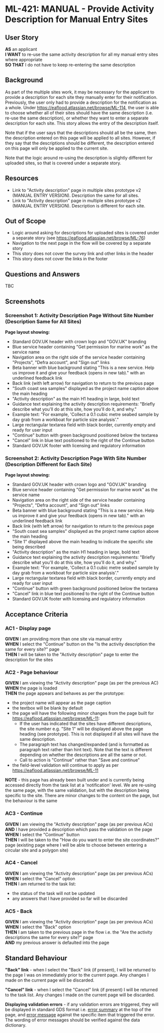 # ML-421: MANUAL - Provide Activity Description for Manual Entry Sites

## User Story

**AS** an applicant  
**I WANT** to re-use the same activity description for all my manual entry sites where appropriate  
**SO THAT** I do not have to keep re-entering the same description

## Background

As part of the multiple sites work, it may be necessary for the applicant to provide a description for each site they manually enter for their notification. Previously, the user only had to provide a description for the notification as a whole. Under https://eaflood.atlassian.net/browse/ML-114, the user is able to choose whether all of their sites should have the same description (i.e. re-use the same description), or whether they want to enter a separate description for each site. This story allows the entry of the description itself.

Note that if the user says that the descriptions should all be the same, then the description entered on this page will be applied to all sites. However, if they say that the descriptions should be different, the description entered on this page will only be applied to the current site.

Note that the logic around re-using the description is slightly different for uploaded sites, so that is covered under a separate story.

## Resources

- Link to "Activity description" page in multiple sites prototype v2 (MANUAL ENTRY VERSION). Description the same for all sites.
- Link to "Activity description" page in multiple sites prototype v2 (MANUAL ENTRY VERSION). Description is different for each site.

## Out of Scope

- Logic around asking for descriptions for uploaded sites is covered under a separate story (see https://eaflood.atlassian.net/browse/ML-76)
- Navigation to the next page in the flow will be covered by a separate story
- This story does not cover the survey link and other links in the header
- This story does not cover the links in the footer

## Questions and Answers

TBC

## Screenshots

### Screenshot 1: Activity Description Page Without Site Number (Description Same for All Sites)

**Page layout showing:**

- Standard GOV.UK header with crown logo and "GOV.UK" branding
- Blue service header containing "Get permission for marine work" as the service name
- Navigation area on the right side of the service header containing "Projects", "Defra account", and "Sign out" links
- Beta banner with blue background stating "This is a new service. Help us improve it and give your feedback (opens in new tab)." with an underlined feedback link
- Back link (with left arrow) for navigation to return to the previous page
- "South coast sea samples" displayed as the project name caption above the main heading
- "Activity description" as the main H1 heading in large, bold text
- Guidance text explaining the activity description requirements: "Briefly describe what you'll do at this site, how you'll do it, and why."
- Example text: "For example, 'Collect a 0.1 cubic metre seabed sample by day grab from a workboat for particle size analysis'."
- Large rectangular textarea field with black border, currently empty and ready for user input
- "Continue" button with green background positioned below the textarea
- "Cancel" link in blue text positioned to the right of the Continue button
- Standard GOV.UK footer with licensing and regulatory information

### Screenshot 2: Activity Description Page With Site Number (Description Different for Each Site)

**Page layout showing:**

- Standard GOV.UK header with crown logo and "GOV.UK" branding
- Blue service header containing "Get permission for marine work" as the service name
- Navigation area on the right side of the service header containing "Projects", "Defra account", and "Sign out" links
- Beta banner with blue background stating "This is a new service. Help us improve it and give your feedback (opens in new tab)." with an underlined feedback link
- Back link (with left arrow) for navigation to return to the previous page
- "South coast sea samples" displayed as the project name caption above the main heading
- "Site 1" displayed above the main heading to indicate the specific site being described
- "Activity description" as the main H1 heading in large, bold text
- Guidance text explaining the activity description requirements: "Briefly describe what you'll do at this site, how you'll do it, and why."
- Example text: "For example, 'Collect a 0.1 cubic metre seabed sample by day grab from a workboat for particle size analysis'."
- Large rectangular textarea field with black border, currently empty and ready for user input
- "Continue" button with green background positioned below the textarea
- "Cancel" link in blue text positioned to the right of the Continue button
- Standard GOV.UK footer with licensing and regulatory information

## Acceptance Criteria

### AC1 - Display page

**GIVEN** I am providing more than one site via manual entry  
**WHEN** I select the "Continue" button on the "Is the activity description the same for every site?" page  
**THEN** I will be taken to the "Activity description" page to enter the description for the sites

### AC2 - Page behaviour

**GIVEN** I am viewing the "Activity description" page (as per the previous AC)  
**WHEN** the page is loaded  
**THEN** the page appears and behaves as per the prototype:

- the project name will appear as the page caption
- the textbox will be blank by default
- the page will have the following minor changes from the page built for https://eaflood.atlassian.net/browse/ML-11:
  - If the user has indicated that the sites have different descriptions, the site number e.g. "Site 1" will be displayed above the page heading (see prototype). This is not displayed if all sites will have the same description.
  - The paragraph text has changed/expanded (and is formatted as paragraph text rather than hint text). Note that the text is different depending on whether the descriptions are all the same or not.
  - Call to action is "Continue" rather than "Save and continue"
- the field-level validation will continue to apply as per https://eaflood.atlassian.net/browse/ML-11

**NOTE** - this page has already been built under and is currently being accessed directly from the task list at a 'notification' level. We are re-using the same page, with the same validation, but with the description being specific to the site. There are minor changes to the content on the page, but the behaviour is the same

### AC3 - Continue

**GIVEN** I am viewing the "Activity description" page (as per previous ACs)  
**AND** I have provided a description which pass the validation on the page  
**WHEN** I select the "Continue" button  
**THEN** I will be taken to the "How do you want to enter the site coordinates?" page (existing page where I will be able to choose between entering a circular site and a polygon site)

### AC4 - Cancel

**GIVEN** I am viewing the "Activity description" page (as per previous ACs)  
**WHEN** I select the "Cancel" option  
**THEN** I am returned to the task list:

- the status of the task will not be updated
- any answers that I have provided so far will be discarded

### AC5 - Back

**GIVEN** I am viewing the "Activity description" page (as per previous ACs)  
**WHEN** I select the "Back" option  
**THEN** I am taken to the previous page in the flow i.e. the "Are the activity descriptions the same for every site?" page  
**AND** my previous answer is defaulted into the page

## Standard Behaviour

**"Back" link** - when I select the "Back" link (if present), I will be returned to the page I was on immediately prior to the current page. Any changes I made on the current page will be discarded.

**"Cancel" link** - when I select the "Cancel" link (if present) I will be returned to the task list. Any changes I made on the current page will be discarded.

**Displaying validation errors** - if any validation errors are triggered, they will be displayed in standard GDS format i.e. [error summary](https://design-system.service.gov.uk/components/error-summary/) at the top of the page, and [error message](https://design-system.service.gov.uk/components/error-message/) against the specific item that triggered the error. The wording of error messages should be verified against the data dictionary.

